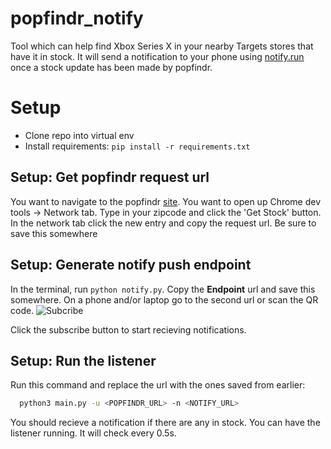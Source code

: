 # popfindr_notify

Tool which can help find Xbox Series X in your nearby Targets stores that have it in stock. It will send a notification to your phone using [notify.run](https://notify.run/) once a 
stock update has been made by popfindr. 

# Setup
- Clone repo into virtual env
- Install requirements:
```pip install -r requirements.txt ```

## Setup: Get popfindr request url
You want to navigate to the popfindr [site](https://popfindr.com/inventory/target/207-41-0001?title=Xbox%20Series%20X%20Console&img=https://i.imgur.com/y5w5njS.jpg). 
You want to open up Chrome dev tools -> Network tab.
Type in your zipcode and click the 'Get Stock' button.
In the network tab click the new entry and copy the request url.
Be sure to save this somewhere

## Setup: Generate notify push endpoint
In the terminal, run ```python notify.py```.
Copy the **Endpoint** url and save this somewhere.
On a phone and/or laptop go to the second url or scan the QR code. 
![Subcribe](images/notify_subscribe.png?raw=true)

Click the subscribe button to start recieving notifications.

## Setup: Run the listener
Run this command and replace the url with the ones saved from earlier:
```bash
  python3 main.py -u <POPFINDR_URL> -n <NOTIFY_URL>
```

You should recieve a notification if there are any in stock. You can have the listener running. It will check every 0.5s.
